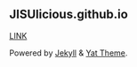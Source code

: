## JISUlicious.github.io

[LINK](https://jisulicious.github.io)




Powered by [Jekyll](https://jekyllrb.com/) & [Yat Theme](https://github.com/jeffreytse/jekyll-theme-yat).